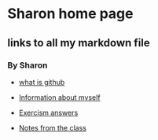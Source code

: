 # Sharon home page

## links to all my markdown file

### By Sharon

* [what is github](/page1.md)
 
* [Information about myself](/myself.md)

* [Exercism answers](/exercism.md)

* [Notes from the class](/diary.md)